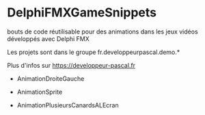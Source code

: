 # DelphiFMXGameSnippets
bouts de code réutilisable pour des animations dans les jeux vidéos développés avec Delphi FMX

Les projets sont dans le groupe fr.developpeurpascal.demo.*

Plus d'infos sur https://developpeur-pascal.fr

* AnimationDroiteGauche

* AnimationSprite

* AnimationPlusieursCanardsALEcran
